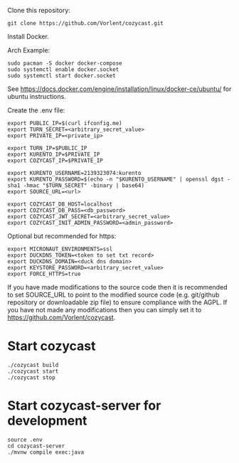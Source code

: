 Clone this repository:

```
git clone https://github.com/Vorlent/cozycast.git
```

Install Docker.

Arch Example:

```
sudo pacman -S docker docker-compose
sudo systemctl enable docker.socket
sudo systemctl start docker.socket
```

See https://docs.docker.com/engine/installation/linux/docker-ce/ubuntu/ for ubuntu instructions.

Create the .env file:

```
export PUBLIC_IP=$(curl ifconfig.me)
export TURN_SECRET=<arbitrary_secret_value>
export PRIVATE_IP=<private_ip>

export TURN_IP=$PUBLIC_IP
export KURENTO_IP=$PRIVATE_IP
export COZYCAST_IP=$PRIVATE_IP

export KURENTO_USERNAME=2139323074:kurento
export KURENTO_PASSWORD=$(echo -n "$KURENTO_USERNAME" | openssl dgst -sha1 -hmac "$TURN_SECRET" -binary | base64)
export SOURCE_URL=<url>

export COZYCAST_DB_HOST=localhost
export COZYCAST_DB_PASS=<db_password>
export COZYCAST_JWT_SECRET=<arbitrary_secret_value>
export COZYCAST_INIT_ADMIN_PASSWORD=<admin_password>

```

Optional but recommended for https:

```
export MICRONAUT_ENVIRONMENTS=ssl
export DUCKDNS_TOKEN=<token to set txt record>
export DUCKDNS_DOMAIN=<duck dns domain>
export KEYSTORE_PASSWORD=<arbitrary_secret_value>
export FORCE_HTTPS=true
```

If you have made modifications to the source code then it is recommended to set SOURCE_URL to point to the modified source code (e.g. git/github repository or downloadable zip file) to ensure compliance with the AGPL. If you have not made any modifications then you can simply set it to https://github.com/Vorlent/cozycast.

# Start cozycast

```
./cozycast build
./cozycast start
./cozycast stop
```

# Start cozycast-server for development

```
source .env
cd cozycast-server
./mvnw compile exec:java
```

